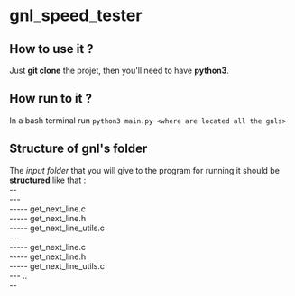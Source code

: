# gnl_speed_tester

## How to use it ?
Just **git clone** the projet, then you'll need to have **python3**.

## How run to it ?
In a bash terminal run `python3 main.py <where are located all the gnls>`

## Structure of gnl's folder
The *input folder* that you will give to the program for running it should be **structured** like that : <br>
-- <folder><br>
--- <gnlA><br>
----- get_next_line.c<br>
----- get_next_line.h<br>
----- get_next_line_utils.c<br>
--- <gnlB><br>
----- get_next_line.c<br>
----- get_next_line.h<br>
----- get_next_line_utils.c<br>
--- ..<br>
--<br>

